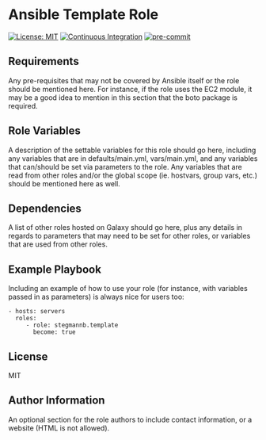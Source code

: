 # Ansible Template Role

[![License: MIT](https://img.shields.io/github/license/stegmannb/ansible-role-template)](https://github.com/stegmannb/ansible-role-template/blob/master/LICENSE)
[![Continuous Integration](https://github.com/stegmannb/ansible-role-template/actions/workflows/main.yml/badge.svg)](https://github.com/stegmannb/ansible-role-template/actions/workflows/main.yml)
[![pre-commit](https://img.shields.io/badge/pre--commit-enabled-brightgreen?logo=pre-commit&logoColor=white)](https://github.com/pre-commit/pre-commit)

## Requirements

Any pre-requisites that may not be covered by Ansible itself or the role should be mentioned here. For instance, if the role uses the EC2 module, it may be a good idea to mention in this section that the boto package is required.

## Role Variables

A description of the settable variables for this role should go here, including any variables that are in defaults/main.yml, vars/main.yml, and any variables that can/should be set via parameters to the role. Any variables that are read from other roles and/or the global scope (ie. hostvars, group vars, etc.) should be mentioned here as well.

## Dependencies

A list of other roles hosted on Galaxy should go here, plus any details in regards to parameters that may need to be set for other roles, or variables that are used from other roles.

## Example Playbook

Including an example of how to use your role (for instance, with variables passed in as parameters) is always nice for users too:

    - hosts: servers
      roles:
         - role: stegmannb.template
           become: true

## License

MIT

## Author Information

An optional section for the role authors to include contact information, or a website (HTML is not allowed).

